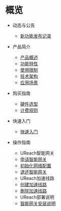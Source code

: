 # 概览
* 动态与公告
  * [新功能发布记录](/boundless-gateway/releasenotes/newfunctions.md)
* 产品简介
  * [产品概述](/boundless-gateway/intro/description.md)
  * [功能特性](/boundless-gateway/intro/function.md)
  * [使用限制](/boundless-gateway/intro/limit.md)
  * [技术架构](/boundless-gateway/intro/architecture.md)
  * [应用场景](/boundless-gateway/intro/application.md)


* 购买指南
  * [硬件选型](/boundless-gateway/guide/HardwareFeatures.md)
  * [计费规则](/boundless-gateway/buy/charge.md)


* 快速入门
  * [快速入门](/boundless-gateway/fast/quick_start.md)

* 操作指南
  * UReach智能网关
   * [申请智能网关](/boundless-gateway/guide/InstallationNotes.md)
   * [初始化网络配置](/boundless-gateway/guide/NetworkConfiguration.md)
   * [退还智能网关](/boundless-gateway/guide/NetworkConfiguration.md)
  * UReach加速线路
   * [创建加速线路](/boundless-gateway/guide/InstallationNotes.md)
   * [删除加速线路](/boundless-gateway/guide/NetworkConfiguration.md)
  * UReach部署说明
   * [智能网关安装说明](/boundless-gateway/guide/InstallationNotes.md)

